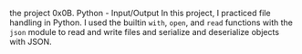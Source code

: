 the project 0x0B. Python - Input/Output
In this project, I practiced file handling in Python. I used the builtin `with`, `open`, and `read` functions with the `json` module to read and write files and serialize and deserialize objects with JSON.
